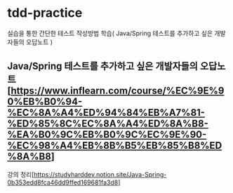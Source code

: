 # tdd-practice
실습을 통한 간단한 테스트 작성방법 학습( Java/Spring 테스트를 추가하고 싶은 개발자들의 오답노트 )

## Java/Spring 테스트를 추가하고 싶은 개발자들의 오답노트[https://www.inflearn.com/course/%EC%9E%90%EB%B0%94-%EC%8A%A4%ED%94%84%EB%A7%81-%ED%85%8C%EC%8A%A4%ED%8A%B8-%EA%B0%9C%EB%B0%9C%EC%9E%90-%EC%98%A4%EB%8B%B5%EB%85%B8%ED%8A%B8]
강의 정리[https://studyharddev.notion.site/Java-Spring-0b353edd8fca46dd9ffed169681fa3d8]
